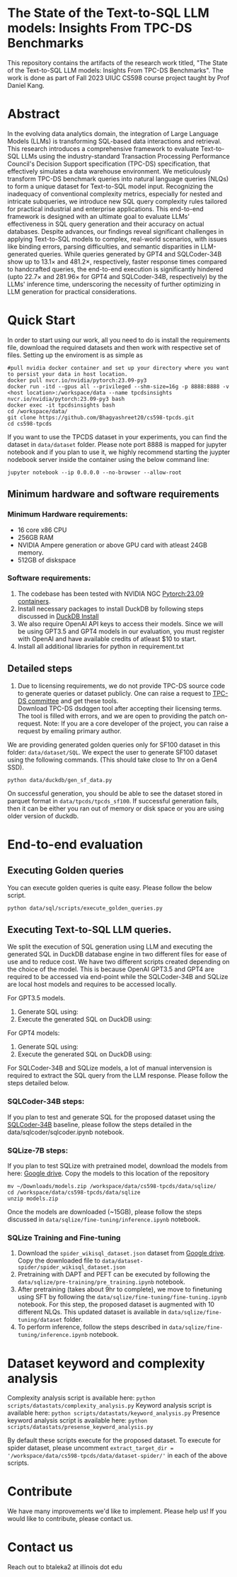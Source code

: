 # The State of the Text-to-SQL LLM models: Insights From TPC-DS Benchmarks 

This repository contains the artifacts of the research work titled, "The State of the Text-to-SQL LLM models: Insights From TPC-DS Benchmarks". The work is done as part of Fall 2023 UIUC CS598 course project taught by Prof Daniel Kang.

# Abstract
In the evolving data analytics domain, the integration of Large Language Models (LLMs) is transforming SQL-based data interactions and retrieval. This research introduces a comprehensive framework to evaluate Text-to-SQL LLMs using the industry-standard Transaction Processing Performance Council's Decision Support specification (TPC-DS) specification, that effectively simulates a data warehouse environment. We meticulously transform TPC-DS benchmark queries into natural language queries (NLQs) to form a unique dataset for Text-to-SQL model input. Recognizing the inadequacy of conventional complexity metrics, especially for nested and intricate subqueries, we introduce new SQL query complexity rules tailored for practical industrial and enterprise applications.  This end-to-end framework is designed with an ultimate goal to evaluate LLMs' effectiveness in SQL query generation and their accuracy on actual databases. Despite advances, our findings reveal significant challenges in applying Text-to-SQL models to complex, real-world scenarios, with issues like binding errors, parsing difficulties, and semantic disparities in LLM-generated queries. While queries generated by GPT4 and SQLCoder-34B show up to 13.1$\times$ and 481.2$\times$, respectively, faster response times compared to handcrafted queries, the end-to-end execution is significantly hindered (upto 22.7$\times$ and 281.96$\times$ for GPT4 and SQLCoder-34B, respectively) by the LLMs' inference time, underscoring the necessity of further optimizing in LLM generation for practical considerations.


# Quick Start 

In order to start using our work, all you need to do is install the requirements file, download the required datasets and then work with respective set of files. 
Setting up the enviroment is as simple as 

```
#pull nvidia docker container and set up your directory where you want to persist your data in host location.  
docker pull nvcr.io/nvidia/pytorch:23.09-py3
docker run -itd --gpus all --privileged --shm-size=16g -p 8888:8888 -v <host location>:/workspace/data --name tpcdsinsights nvcr.io/nvidia/pytorch:23.09-py3 bash
docker exec -it tpcdsinsights bash 
cd /workspace/data/
git clone https://github.com/Bhagyashreet20/cs598-tpcds.git
cd cs598-tpcds
```

If you want to use the TPCDS dataset in your experiments, you can find the dataset in `data/dataset` folder. Please note port 8888 is mapped for jupyter notebook and if you plan to use it, we highly recommend starting the juypter nodebook server inside the container using the below command line: 
```
jupyter notebook --ip 0.0.0.0 --no-browser --allow-root
```


## Minimum hardware and software requirements

### Minimum Hardware requirements: 

- 16 core x86 CPU
- 256GB RAM
- NVIDIA Ampere generation or above GPU card with atleast 24GB memory.
- 512GB of diskspace


### Software requirements:
1. The codebase has been tested with NVIDIA NGC [Pytorch:23.09 containers](nvcr.io/nvidia/pytorch:23.09-py3). 
2. Install necessary packages to install DuckDB by following steps discussed in [DuckDB Install](https://duckdb.org/#quickinstall)
3. We also require OpenAI API keys to access their models. Since we will be using GPT3.5 and GPT4 models in our evaluation, you must register with OpenAI and have available credits of atleast $10 to start.
4. Install all additional libraries for python in requirement.txt  


## Detailed steps 

1. Due to licensing requirements, we do not provide TPC-DS source code to generate queries or dataset publicly.
One can raise a request to [TPC-DS committee](https://www.tpc.org/tpc_documents_current_versions/current_specifications5.asp) and get these tools.  
Download TPC-DS dsdqgen tool after accepting their licensing terms. The tool is filled with errors, and we are open to providing the patch on-request. 
Note: If you are a core developer of the project, you can raise a request by emailing primary author. 

We are providing generated golden queries only for SF100 dataset in this folder: `data/dataset/SQL`. We expect the user to generate SF100 dataset using the following commands. (This should take close to 1hr on a Gen4 SSD).
```
python data/duckdb/gen_sf_data.py
```
On successful generation, you should be able to see the dataset stored in parquet format in `data/tpcds/tpcds_sf100`.
If successful generation fails, then it can be either you ran out of memory or disk space or you are using older version of duckdb. 


# End-to-end evaluation

## Executing Golden queries 
You can execute golden queries is quite easy. Please follow the below script.

```
python data/sql/scripts/execute_golden_queries.py
```
 

## Executing Text-to-SQL LLM queries. 
We split the execution of SQL generation using LLM and executing the generated SQL in DuckDB database engine in two different files for ease of use and to reduce cost. 
We have two different scripts created depending on the choice of the model. 
This is because OpenAI GPT3.5 and GPT4 are required to be accessed via end-point while the SQLCoder-34B and SQLize are local host models and requires to be accessed locally. 

For GPT3.5 models. 
1. Generate SQL using: 
2. Execute the generated SQL on DuckDB using:

For GPT4 models: 
1. Generate SQL using: 
2. Execute the generated SQL on DuckDB using:


For SQLCoder-34B and SQLize models, a lot of manual intervension is required to extract the SQL query from the LLM response. Please follow the steps detailed below. 

### SQLCoder-34B steps: 
If you plan to test and generate SQL for the proposed dataset using the [SQLCoder-34B](https://github.com/defog-ai/sqlcoder) baseline, please follow the steps detailed in the data/sqlcoder/sqlcoder.ipynb notebook. 

### SQLize-7B steps: 
If you plan to test SQLize with pretrained model, download the models from here: [Google drive](https://drive.google.com/drive/folders/1vfuYucYCIBtTxcuPO89xsH0vVVFyUUQx?usp=sharing). 
Copy the models to this location of the repository 
```
mv ~/Downloads/models.zip /workspace/data/cs598-tpcds/data/sqlize/
cd /workspace/data/cs598-tpcds/data/sqlize
unzip models.zip
```

Once the models are downloaded (~15GB), please follow the steps discussed in `data/sqlize/fine-tuning/inference.ipynb` notebook. 

### SQLize Training and Fine-tuning
1. Download the `spider_wikisql_dataset.json` dataset from [Google drive](https://drive.google.com/drive/folders/1vfuYucYCIBtTxcuPO89xsH0vVVFyUUQx?usp=sharing). Copy the downloaded file to `data/dataset-spider/spider_wikisql_dataset.json`
2. Pretraining with DAPT and PEFT can be executed by following the `data/sqlize/pre-training/pre_training.ipynb` notebook.
3. After pretraining (takes about 9hr to complete), we move to finetuning using SFT by following the `data/sqlize/fine-tuning/fine-tuning.ipynb` notebook. For this step, the proposed dataset is augmented with 10 different NLQs. This updated dataset is available in `data/sqlize/fine-tuning/dataset` folder. 
4. To perform inference, follow the steps described in `data/sqlize/fine-tuning/inference.ipynb` notebook. 

# Dataset keyword and complexity analysis 

Complexity analysis script is available here: `python scripts/datastats/complexity_analysis.py` 
Keyword analysis script is available here:  `python scripts/datastats/keyword_analysis.py`
Presence keyword analysis script is available here: `python scripts/datastats/presense_keyword_analysis.py`

By default these scripts execute for the proposed dataset. To execute for spider dataset, please uncomment `extract_target_dir = '/workspace/data/cs598-tpcds/data/dataset-spider/'` in each of the above scripts.

# Contribute
We have many improvements we'd like to implement. Please help us! If you would like to contribute, please contact us. 

# Contact us
Reach out to btaleka2 at illinois dot edu

